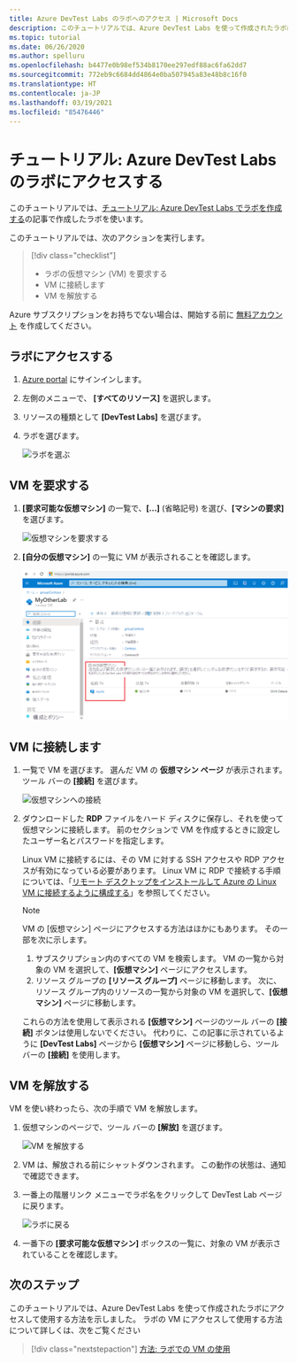 ```yaml
---
title: Azure DevTest Labs のラボへのアクセス | Microsoft Docs
description: このチュートリアルでは、Azure DevTest Labs を使って作成されたラボにアクセスし、仮想マシンを要求して使用した後、それらを解放します。
ms.topic: tutorial
ms.date: 06/26/2020
ms.author: spelluru
ms.openlocfilehash: b4477e0b98ef534b8170ee297edf88ac6fa62dd7
ms.sourcegitcommit: 772eb9c6684dd4864e0ba507945a83e48b8c16f0
ms.translationtype: HT
ms.contentlocale: ja-JP
ms.lasthandoff: 03/19/2021
ms.locfileid: "85476446"
---
```

# <a name="tutorial-access-a-lab-in-azure-devtest-labs"></a>チュートリアル: Azure DevTest Labs のラボにアクセスする
このチュートリアルでは、[チュートリアル: Azure DevTest Labs でラボを作成する](tutorial-create-custom-lab.md)の記事で作成したラボを使います。

このチュートリアルでは、次のアクションを実行します。

> [!div class="checklist"]
> * ラボの仮想マシン (VM) を要求する
> * VM に接続します
> * VM を解放する

Azure サブスクリプションをお持ちでない場合は、開始する前に [無料アカウント](https://azure.microsoft.com/free/) を作成してください。

## <a name="access-the-lab"></a>ラボにアクセスする

1. [Azure portal](https://portal.azure.com) にサインインします。
2. 左側のメニューで、 **[すべてのリソース]** を選択します。 
3. リソースの種類として **[DevTest Labs]** を選びます。 
4. ラボを選びます。 

    ![ラボを選ぶ](./media/tutorial-use-custom-lab/search-for-select-custom-lab.png)

## <a name="claim-a-vm"></a>VM を要求する

1. **[要求可能な仮想マシン]** の一覧で、**[...]** (省略記号) を選び、**[マシンの要求]** を選びます。

    ![仮想マシンを要求する](./media/tutorial-use-custom-lab/claim-virtual-machine.png)
1. **[自分の仮想マシン]** の一覧に VM が表示されることを確認します。

    ![自分の仮想マシン](./media/tutorial-use-custom-lab/my-virtual-machines.png)

## <a name="connect-to-the-vm"></a>VM に接続します

1. 一覧で VM を選びます。 選んだ VM の **仮想マシン ページ** が表示されます。 ツール バーの **[接続]** を選びます。

    ![仮想マシンへの接続](./media/tutorial-use-custom-lab/connect-button.png)
2. ダウンロードした **RDP** ファイルをハード ディスクに保存し、それを使って仮想マシンに接続します。 前のセクションで VM を作成するときに設定したユーザー名とパスワードを指定します。 

    Linux VM に接続するには、その VM に対する SSH アクセスや RDP アクセスが有効になっている必要があります。 Linux VM に RDP で接続する手順については、「[リモート デスクトップをインストールして Azure の Linux VM に接続するように構成する](../virtual-machines/linux/use-remote-desktop.md)」を参照してください。 

    > [!NOTE]
    > VM の [仮想マシン] ページにアクセスする方法はほかにもあります。 その一部を次に示します。 
    > 
    > 1. サブスクリプション内のすべての VM を検索します。 VM の一覧から対象の VM を選択して、**[仮想マシン]** ページにアクセスします。
    > 2. リソース グループの **[リソース グループ]** ページに移動します。 次に、リソース グループ内のリソースの一覧から対象の VM を選択して、**[仮想マシン]** ページに移動します。 
    >
    > これらの方法を使用して表示される **[仮想マシン]** ページのツール バーの **[接続]** ボタンは使用しないでください。 代わりに、この記事に示されているように **[DevTest Labs]** ページから **[仮想マシン]** ページに移動しら、ツール バーの **[接続]** を使用します。


## <a name="unclaim-the-vm"></a>VM を解放する
VM を使い終わったら、次の手順で VM を解放します。 

1. 仮想マシンのページで、ツール バーの **[解放]** を選びます。 

    ![VM を解放する](./media/tutorial-use-custom-lab/unclaim-vm-menu.png)
1. VM は、解放される前にシャットダウンされます。 この動作の状態は、通知で確認できます。  
3. 一番上の階層リンク メニューでラボ名をクリックして DevTest Lab ページに戻ります。 
    
    ![ラボに戻る](./media/tutorial-use-custom-lab/breadcrumb-to-lab.png)
1. 一番下の **[要求可能な仮想マシン]** ボックスの一覧に、対象の VM が表示されていることを確認します。

    
## <a name="next-steps"></a>次のステップ
このチュートリアルでは、Azure DevTest Labs を使って作成されたラボにアクセスして使用する方法を示しました。 ラボの VM にアクセスして使用する方法について詳しくは、次をご覧ください 

> [!div class="nextstepaction"]
> [方法: ラボでの VM の使用](devtest-lab-add-vm.md)

